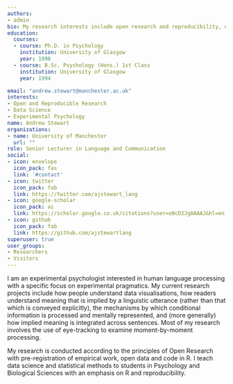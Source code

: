 ```yaml
---
authors:
- admin
bio: My research interests include open research and reproducibility, data science, experimental psychology, and psycholinguistics. I am a fellow of the Software Sustainability Institute.
education:
  courses:
  - course: Ph.D. in Psychology
    institution: University of Glasgow
    year: 1998
  - course: B.Sc. Psychology (Hons.) 1st Class  
    institution: University of Glasgow
    year: 1994

email: "andrew.stewart@manchester.ac.uk"
interests:
- Open and Reproducible Research
- Data Science
- Experimental Psychology
name: Andrew Stewart
organizations:
- name: University of Manchester
  url: ""
role: Senior Lecturer in Language and Communication
social:
- icon: envelope
  icon_pack: fas
  link: '#contact'
- icon: twitter
  icon_pack: fab
  link: https://twitter.com/ajstewart_lang
- icon: google-scholar
  icon_pack: ai
  link: https://scholar.google.co.uk/citations?user=o0cD2JgAAAAJ&hl=en
- icon: github
  icon_pack: fab
  link: https://github.com/ajstewartlang
superuser: true
user_groups:
- Researchers
- Visitors
---
```


I am an experimental psychologist interested in human language processing with a specific focus on experimental pragmatics. My current research projects include how people understand data visualisations, how readers understand meaning that is implied by a linguistic utterance (rather than that which is conveyed explicitly), the mechanisms by which conditional information is processed and mentally represented, and (more generally) how implied meaning is integrated across sentences. Most of my research involves the use of eye-tracking to examine moment-by-moment processing. 

My research is conducted according to the principles of Open Research with pre-registration of empirical work, open data and code in R. I teach data science and statistical methods to students in Psychology and Biological Sciences with an emphasis on R and reproducibility.  

